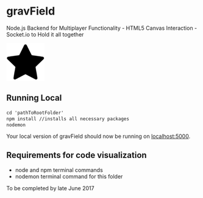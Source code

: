 # gravField
Node.js Backend for Multiplayer Functionality - HTML5 Canvas Interaction - Socket.io to Hold it all together

<img src="https://raw.githubusercontent.com/kevindweb/nodeGame/master/views/fontsAndImages/star.png" width=100 alt="gravFieldLogo"/>


## Running Local 
```
cd 'pathToRootFolder'
npm install //installs all necessary packages
nodemon
```
Your local version of gravField should now be running on [localhost:5000](http://localhost:5000/).

## Requirements for code visualization
  - node and npm terminal commands
  - nodemon terminal command for this folder




To be completed by late June 2017


